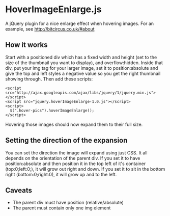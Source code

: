 # HoverImageEnlarge.js
A jQuery plugin for a nice enlarge effect when hovering images. For an example, see http://bitcircus.co.uk/#about

## How it works
Start with a positioned div which has a fixed width and height (set to the size of the thumbnail you want to display), and overflow:hidden. Inside that div, put your img tag for your larger image, set it to position:absolute and give the top and left styles a negative value so you get the right thumbnail showing through. Then add these scripts:

    <script src="http://ajax.googleapis.com/ajax/libs/jquery/1/jquery.min.js"></script>
   	<script src="jquery.hoverImageEnlarge-1.0.js"></script>
   	<script>
      $(".hover-pics").hoverImageEnlarge();
    </script>

Hovering those images should now expand them to their full size.

## Setting the direction of the expansion
You can set the direction the image will expand using just CSS. It all depends on the orientation of the parent div. If you set it to have position:absolute and then position it in the top left of it's container (top:0;left:0;), it will grow out right and down. If you set it to sit in the bottom right (bottom:0;right:0), it will grow up and to the left.

## Caveats
* The parent div must have position (relative/absolute)
* The parent must contain only one img element

